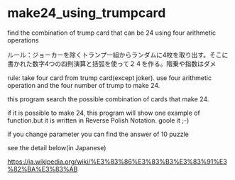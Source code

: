 # make24_using_trumpcard
find the combination of trump card that can be 24 using four arithmetic operations

ルール：ジョーカーを除くトランプ一組からランダムに4枚を取り出す。そこに書かれた数字4つの四則演算と括弧を使って２４を作る。階乗や指数はダメ

rule: take four card from trump card(except joker). use four arithmetic operation and the four number of trump to make 24.

this program search the possible combination of cards that make 24.

if it is possible to make 24, this program will show one example of function.but it is written in Reverse Polish Notation. goole it ;-)

if you change parameter you can find the answer of 10 puzzle

see the detail below(in Japanese)

https://ja.wikipedia.org/wiki/%E3%83%86%E3%83%B3%E3%83%91%E3%82%BA%E3%83%AB
